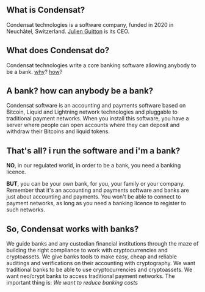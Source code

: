 ## What is Condensat?

Condensat technologies is a software company, funded in 2020 in Neuchâtel, Switzerland.
[Julien Guitton](mailto:julien@condensat.tech) is its CEO.

## What does Condensat do?

Condensat technologies write a core banking software allowing anybody to be a bank.
[why](why)? [how](how)?

## A bank? how can anybody be a bank?

Condensat software is an accounting and payments software based on Bitcoin, Liquid and Lightning network technologies and pluggable to traditional payment networks.
When you install this software, you have a server where people can open accounts where they can deposit and withdraw their Bitcoins and liquid tokens.

## That's all? i run the software and i'm a bank?

**NO**, in our regulated world, in order to be a bank, you need a banking licence.

**BUT**, you can be your own bank, for you, your family or your company.
Remember that it's an accounting and payments software and banks are just about accounting and payments.
You won't be able to connect to payment networks, as long as you need a banking licence to register to such networks.

## So, Condensat works with banks?

We guide banks and any custodian financial institutions through the maze of building the right compliance to work with cryptocurrencies and cryptoassets.
We give banks tools to make easy, cheap and reliable auditings and verifications on their accounting with cryptography.
We want traditional banks to be able to use cryptocurrencies and cryptoassets.
We want neo/crypt banks to access traditional payment networks.
The important thing is:
*We want to reduce banking costs*
